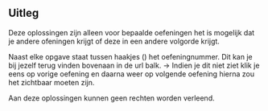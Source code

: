 ## Uitleg
Deze oplossingen zijn alleen voor bepaalde oefeningen het is mogelijk dat je andere ofeningen krijgt of deze in een andere volgorde krijgt.

Naast elke opgave staat tussen haakjes () het oefeningnummer.
Dit kan je bij jezelf terug vinden bovenaan in de url balk.
-> Indien je dit niet ziet klik je eens op vorige oefening en daarna weer op volgende oefening hierna zou het zichtbaar moeten zijn.

Aan deze oplossingen kunnen geen rechten worden verleend.
